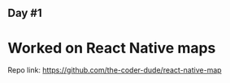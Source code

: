 ## Day #1

# Worked on React Native maps

Repo link: https://github.com/the-coder-dude/react-native-map
